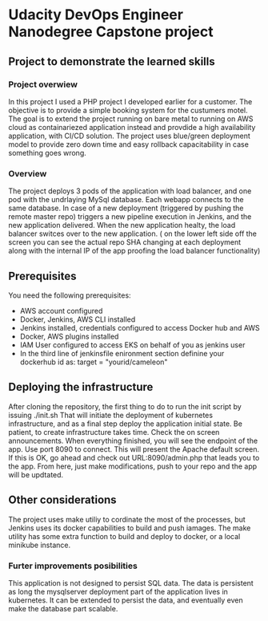 # Udacity DevOps Engineer Nanodegree Capstone project
## Project to demonstrate the learned skills
### Project overwiew
In this project I used a PHP project I developed earlier for a customer. The objective is to provide a simple booking system for the custumers motel. 
The goal is to extend the project running on bare metal to running on AWS cloud as containariezed application instead and provdide a high availability application, with CI/CD solution.
The project uses blue/green deployment model to provide zero down time and easy rollback capacitability in case something goes wrong.

### Overview

The project deploys 3 pods of the application with load balancer, and one pod with the undrlaying MySql database. Each webapp connects to the same database. In case of a new deployment (triggered by pushing the remote master repo) triggers a new pipeline  execution in Jenkins, and the new application delivered. When the new application healty, the load balancer switces over to the new application. ( on the lower left side off the screen you can see the actual repo SHA changing at each deployment along with the internal IP of the app proofing the load balancer functionality)

## Prerequisites
You need the following prerequisites:
* AWS account configured 
* Docker, Jenkins, AWS CLI installed
* Jenkins installed, credentials configured to access Docker hub and AWS
* Docker, AWS plugins installed
* IAM User configured to access EKS on behalf of you as jenkins user
* In the third line of jenkinsfile enironment section definine your dockerhub id as: target = "yourid/cameleon"

## Deploying the infrastructure
After cloning the repository, the first thing to do to run the init script by issuing ./init.sh That will initiate the deployment of kubernetes infrastructure, and as a final step deploy the application initial state.
Be patient, to create infrastructure takes time. Check the on screen announcements. When everything finished, you will see the endpoint of the app. Use port 8090 to connect. This will present the Apache default screen. If this is OK, go ahead and check out URL:8090/admin.php that leads you to the app.
From here, just make modifications, push to your repo and the app will be updtated.

## Other considerations
The project uses make utiliy to cordinate the most of the processes, but Jenkins uses its docker capabilities to build and push iamages. The make utility has some extra function to build and deploy to docker, or a local minikube instance.

### Furter improvements posibilities
This application is not designed to persist SQL data. The data is persistent as long the mysqlserver deployment part of the application lives in kubernetes. It can be extended to persist the data, and eventually even make the database part scalable.
